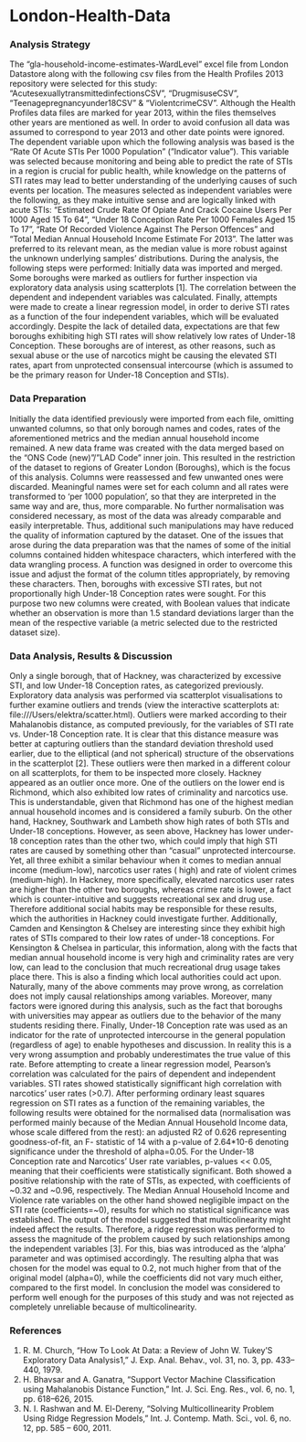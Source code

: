 # London-Health-Data
### Analysis Strategy
The “gla-household-income-estimates-WardLevel” excel file from London Datastore along with the following csv files from the Health Profiles 2013 repository were selected for this study: “AcutesexuallytransmittedinfectionsCSV”, “DrugmisuseCSV”, “Teenagepregnancyunder18CSV” & “ViolentcrimeCSV”. Although the Health Profiles data files are marked for year 2013, within the files themselves other years are mentioned as well. In order to avoid confusion all data was assumed to correspond to year 2013 and other date points were ignored.
The dependent variable upon which the following analysis was based is the “Rate Of Acute STIs Per 1000 Population” (”Indicator value”). This variable was selected because monitoring and being able to predict the rate of STIs in a region is crucial for public health, while knowledge on the patterns of STI rates may lead to better understanding of the underlying causes of such events per location. The measures selected as independent variables were the following, as they make intuitive sense and are logically linked with acute STIs: “Estimated Crude Rate Of Opiate And Crack Cocaine Users Per 1000 Aged 15 To 64”, “Under 18 Conception Rate Per 1000 Females Aged 15 To 17”, “Rate Of Recorded Violence Against The Person Offences” and “Total Median Annual Household Income Estimate For 2013”. The latter was preferred to its relevant mean, as the median value is more robust against the unknown underlying samples’ distributions.
During the analysis, the following steps were performed: Initially data was imported and merged. Some boroughs were marked as outliers for further inspection via exploratory data analysis using scatterplots [1]. The correlation between the dependent and independent variables was calculated. Finally, attempts were made to create a linear regression model, in order to derive STI rates as a function of the four independent variables, which will be evaluated accordingly.
Despite the lack of detailed data, expectations are that few boroughs exhibiting high STI rates will show relatively low rates of Under-18 Conception. These boroughs are of interest, as other reasons, such as sexual abuse or the use of narcotics might be causing the elevated STI rates, apart from unprotected consensual intercourse (which is assumed to be the primary reason for Under-18 Conception and STIs).
### Data Preparation
Initially the data identified previously were imported from each file, omitting unwanted columns, so that only borough names and codes, rates of the aforementioned metrics and the median annual household income remained. A new data frame was created with the data merged based on the “ONS Code (new)”/”LAD Code” inner join. This resulted in the restriction of the dataset to regions of Greater London (Boroughs), which is the focus of this analysis. Columns were reassessed and few unwanted ones were discarded. Meaningful names were set for each column and all rates were transformed to ‘per 1000 population’, so that they are interpreted in the same way and are, thus, more comparable. No further normalisation was considered necessary, as most of the data was already comparable and easily interpretable. Thus, additional such manipulations may have reduced the quality of information captured by the dataset.
One of the issues that arose during the data preparation was that the names of some of the initial columns contained hidden whitespace characters, which interfered with the data wrangling process. A function was designed in order to overcome this issue and adjust the format of the column titles appropriately, by removing these characters.
Then, boroughs with excessive STI rates, but not proportionally high Under-18 Conception rates were sought. For this purpose two new columns were created, with Boolean values that indicate whether an observation is more than 1.5 standard deviations larger than the mean of the respective variable (a metric selected due to the restricted dataset size).
### Data Analysis, Results & Discussion
Only a single borough, that of Hackney, was characterized by excessive STI, and low Under-18 Conception rates, as categorized previously. Exploratory data analysis was performed via scatterplot visualisations to further examine outliers and trends (view the interactive scatterplots at: file:///Users/elektra/scatter.html). Outliers were marked according to their Mahalanobis distance, as computed previously, for the variables of STI rate vs. Under-18 Conception rate. It is clear that this distance measure was better at capturing outliers than the standard deviation threshold used earlier, due to the elliptical (and not spherical) structure of the observations in the scatterplot [2]. These outliers were then marked in a different colour on all scatterplots, for them to be inspected more closely. Hackney appeared as an outlier once more.
One of the outliers on the lower end is Richmond, which also exhibited low rates of criminality and narcotics use. This is understandable, given that Richmond has one of the highest median annual household incomes and is considered a family suburb. On the other hand, Hackney, Southwark and Lambeth show high rates of both STIs and Under-18 conceptions. However, as seen above, Hackney has lower under-18 conception rates than the other two, which could imply that high STI rates are caused by something other than “casual” unprotected intercourse. Yet, all three exhibit a similar behaviour when it comes to median annual income (medium-low), narcotics user rates ( high) and rate of violent crimes (medium-high). In Hackney, more specifically, elevated narcotics user rates are higher than the other two boroughs, whereas crime rate is lower, a fact which is counter-intuitive and suggests recreational sex and drug use. Therefore additional social habits may be responsible for
these results, which the authorities in Hackney could investigate further. Additionally, Camden and Kensington & Chelsey are interesting since they exhibit high rates of STIs compared to their low rates of under-18 conceptions. For Kensington & Chelsea in particular, this information, along with the facts that median annual household income is very high and criminality rates are very low, can lead to the conclusion that much recreational drug usage takes place there. This is also a finding which local authorities could act upon.
Naturally, many of the above comments may prove wrong, as correlation does not imply causal relationships among variables. Moreover, many factors were ignored during this analysis, such as the fact that boroughs with universities may appear as outliers due to the behavior of the many students residing there. Finally, Under-18 Conception rate was used as an indicator for the rate of unprotected
intercourse in the general population (regardless of age) to enable hypotheses and discussion. In reality this is a very wrong assumption and probably underestimates the true value of this rate. Before attempting to create a linear regression model, Pearson’s correlation was calculated for the pairs of dependent and independent variables. STI rates showed statistically signifficant high correlation with narcotics’ user rates (>0.7).
After performing ordinary least squares regression on STI rates as a function of the remaining variables, the following results were obtained for the normalised data (normalisation was performed mainly because of the Median Annual Household Income data, whose scale differed from the rest): an adjusted R2 of 0.626 representing goodness-of-fit, an F- statistic of 14 with a p-value of 2.64*10-6 denoting significance under the threshold of alpha=0.05. For the Under-18 Conception rate and Narcotics’ User rate variables, p-values << 0.05, meaning that their coefficients were statistically significant. Both showed a positive relationship with the rate of STIs, as expected, with coefficients of ~0.32 and ~0.96, respectively. The Median Annual Household Income and Violence rate variables on the other hand showed negligible impact on the STI rate (coefficients=~0), results for which no statistical significance was established. The output of the model suggested that multicolinearity might indeed affect the results. Therefore, a ridge regression was performed to assess the magnitude of the problem caused by such relationships among the independent variables [3]. For this, bias was introduced as the ‘alpha’ parameter and was optimised accordingly. The resulting alpha that was chosen for the model was equal to 0.2, not much higher from that of the original model (alpha=0), while the coefficients did not vary much either, compared to the first model. In conclusion the model was considered to perform well enough for the purposes of this study and was not rejected as completely unreliable because of multicolinearity.
### References
1. R. M. Church, “How To Look At Data: a Review of John W. Tukey’S Exploratory Data Analysis1,” J. Exp. Anal. Behav., vol. 31, no. 3, pp. 433–440, 1979.
2. H. Bhavsar and A. Ganatra, “Support Vector Machine Classification using Mahalanobis Distance Function,” Int. J. Sci. Eng. Res., vol. 6, no. 1, pp. 618–626, 2015.
3. N. I. Rashwan and M. El-Dereny, “Solving Multicollinearity Problem Using Ridge Regression Models,” Int. J. Contemp. Math. Sci., vol. 6, no. 12, pp. 585 – 600, 2011.
